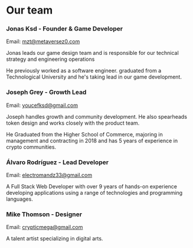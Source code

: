 # Our team

### Jonas Ksd - **Founder & Game Developer**

Email: [mzt@metaversez0.com](mailto:mzt@metaversez0.com)

Jonas leads our game design team and is responsible for our technical strategy and engineering operations

He previously worked as a software engineer. graduated from a Technological University and he's taking lead in our game development.

### Joseph Grey - **Growth Lead**

Email: [youcefksd@gmail.com](mailto:youcefksd@gmail.com)

Joseph handles growth and community development. He also spearheads token design and works closely with the product team.

He Graduated from the Higher School of Commerce, majoring in management and contracting in 2018 and has 5 years of experience in crypto communities.

### Álvaro Rodríguez - **Lead Developer**

Email: [electromandz33@gmail.com](mailto:electromandz33@gmail.com)

A Full Stack Web Developer with over 9 years of hands-on experience developing applications using a range of technologies and programming languages.

### Mike Thomson - **Designer**

Email: [crypticmega@gmail.com](mailto:crypticmega@gmail.com)

A talent artist specializing in digital arts.
